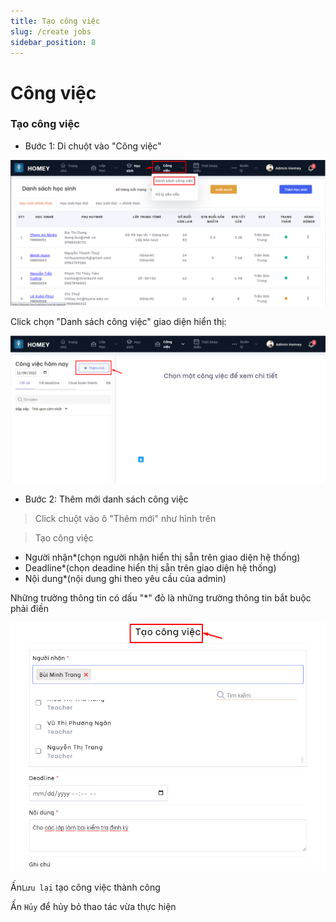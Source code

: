 ```yaml
---
title: Tạo công việc
slug: /create jobs
sidebar_position: 8
---
```


# Công việc

### Tạo công việc

- Bước 1: Di chuột vào "Công việc"

![alt text](/img/work/a1.png)

Click chọn "Danh sách công việc" giao diện hiển thị:

![alt text](/img/work/a2.png)

- Bước 2: Thêm mới danh sách công việc
> Click chuột vào ô "Thêm mới" như hình trên

> Tạo công việc
  + Người nhận*(chọn người nhận hiển thị sẵn trên giao diện hệ thống)
  + Deadline*(chọn deadine hiển thị sẵn trên giao diện hệ thống)
  + Nội dung*(nội dung ghi theo yêu cầu của admin)

Những trường thông tin có dấu "*" đỏ là những trường thông tin bắt buộc phải điền

![alt text](/img/work/a3.png)

Ấn`Lưu lại` tạo công việc thành công

Ấn `Hủy` để hủy bỏ thao tác vừa thực hiện
